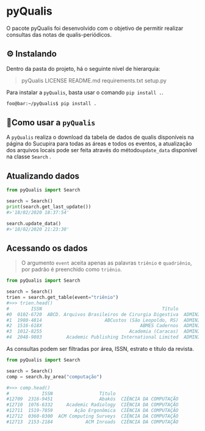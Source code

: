 # pyQualis
 O pacote pyQualis foi desenvolvido com o objetivo de permitir realizar consultas das notas de qualis-periódicos.



## ⚙️ Instalando

Dentro da pasta do projeto, há o seguinte nível de hierarquia:

> pyQualis
> LICENSE
> README.md
> requirements.txt
> setup.py

Para instalar a `pyQualis`, basta usar o comando `pip install .`. 

```bash
foo@bar:~/pyQualis$ pip install .
```



## 📝Como usar a `pyQualis`

A `pyQualis` realiza o download da tabela de dados de qualis disponíveis na página do Sucupira para todas as áreas e todos os eventos, a atualização dos arquivos locais pode ser feita através do método`update_data` disponível na classe `Search` .



## Atualizando dados

```python
from pyQualis import Search

search = Search()
print(search.get_last_update())
#>'18/02/2020 18:37:54'

search.update_data()
#>'18/02/2020 21:23:30'
```



## Acessando os dados

> O argumento `event` aceita apenas as palavras `triênio` e `quadriênio`, por padrão é preenchido como `triênio`.

```python
from pyQualis import Search

search = Search()
trien = search.get_table(event="triênio")
#>>> trien.head()
#        ISSN                                            Título                                  Área de Avaliação Estrato
#0  0102-6720  ABCD. Arquivos Brasileiros de Cirurgia Digestiva  ADMINISTRAÇÃO, CIÊNCIAS CONTÁBEIS E TURISMO   ...      B1
#1  1980-4814                       ABCustos (São Leopoldo, RS)  ADMINISTRAÇÃO, CIÊNCIAS CONTÁBEIS E TURISMO   ...      B4
#2  1516-618X                                    ABMES Cadernos  ADMINISTRAÇÃO, CIÊNCIAS CONTÁBEIS E TURISMO   ...      B5
#3  1012-8255                                Academia (Caracas)  ADMINISTRAÇÃO, CIÊNCIAS CONTÁBEIS E TURISMO   ...      B1
#4  2048-9803         Academic Publishing International Limited  ADMINISTRAÇÃO, CIÊNCIAS CONTÁBEIS E TURISMO   ...      B4
```

As consultas podem ser filtradas por área, ISSN, estrato e título da revista.

```python
from pyQualis import Search

search = Search()
comp = search.by_area("computação")

#>>> comp.head()
#            ISSN                 Título                                  Área de Avaliação Estrato
#12709  2316-9451                 Abakós  CIÊNCIA DA COMPUTAÇÃO                         ...      C 
#12710  1076-6332     Academic Radiology  CIÊNCIA DA COMPUTAÇÃO                         ...      B2
#12711  1519-7859        Ação Ergonômica  CIÊNCIA DA COMPUTAÇÃO                         ...      C 
#12712  0360-0300  ACM Computing Surveys  CIÊNCIA DA COMPUTAÇÃO                         ...      A1
#12713  2153-2184            ACM Inroads  CIÊNCIA DA COMPUTAÇÃO                         ...      B4
```

